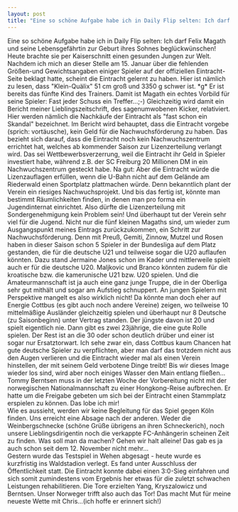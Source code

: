 ```yaml
---
layout: post
title: "Eine so schöne Aufgabe habe ich in Daily Flip selten: Ich darf Felix Magath und seine Lebensgefährtin zur Geburt ihres Sohnes beglückwünschen!"
---
```


Eine so schöne Aufgabe habe ich in Daily Flip selten: Ich darf Felix Magath und seine Lebensgefährtin zur Geburt ihres Sohnes beglückwünschen! Heute brachte sie per Kaiserschnitt einen gesunden Jungen zur Welt. Nachdem ich mich an dieser Stelle am 15. Januar über die fehlenden Größen-und Gewichtsangaben einiger Spieler auf der offiziellen Eintracht-Seite beklagt hatte, scheint die Eintracht gelernt zu haben. Hier ist nämlich zu lesen, dass "Klein-Quälix" 51 cm groß und 3350 g schwer ist. \*g\* Er ist bereits das fünfte Kind des Trainers. Damit ist Magath ein echtes Vorbild für seine Spieler: Fast jeder Schuss ein Treffer...;-) Gleichzeitig wird damit ein Bericht meiner Lieblingszeitschrift, des sagenumwobenen Kicker, relativiert. Hier werden nämlich die Nachkäufe der Eintracht als "fast schon ein Skandal" bezeichnet. Im Bericht wird behauptet, dass die Eintracht vorgebe (sprich: vortäusche), kein Geld für die Nachwuchsförderung zu haben. Das bezieht sich darauf, dass die Eintracht noch kein Nachwuchszentrum errichtet hat, welches ab kommender Saison zur Lizenzerteilung verlangt wird. Das sei Wettbewerbsverzerrung, weil die Eintracht ihr Geld in Spieler investiert habe, während z.B. der SC Freiburg 20 Millionen DM in ein Nachwuchszentrum gesteckt habe. Na gut: Aber die Eintracht würde die Lizenzauflagen erfüllen, wenn die U-Bahn nicht auf dem Gelände am Riederwald einen Sportplatz plattmachen würde. Denn bekanntlich plant der Verein ein riesiges Nachwuchsprojekt. Und bis das fertig ist, könnte man bestimmt Räumlichkeiten finden, in denen man pro forma ein Jugendinternat einrichtet. Also dürfte die Lizenzerteilung mit Sondergenehmigung kein Problem sein! Und überhaupt tut der Verein sehr viel für die Jugend. Nicht nur die fünf kleinen Magaths sind, um wieder zum Ausgangspunkt meines Eintrags zurückzukommen, ein Schritt zur Nachwuchsförderung. Denn mit Preuß, Gemiti, Zinnow, Mutzel und Rosen haben in dieser Saison schon 5 Spieler in der Bundesliga auf dem Platz gestanden, die für die deutsche U21 und teilweise sogar die U20 auflaufen könnten. Dazu stand Jermaine Jones schon im Kader und mittlerweile spielt auch er für die deutsche U20. Maljkovic und Branco könnten zudem für die kroatische bzw. die kamerunische U21 bzw. U20 spielen. Und die Amateurmannschaft ist ja auch eine ganz junge Truppe, die in der Oberliga sehr gut mithält und sogar am Aufstieg schnuppert. An jungen Spielern mit Perspektive mangelt es also wirklich nicht! Da könnte man doch eher auf Energie Cottbus (es gibt auch noch andere Vereine) zeigen, wo teilweise 10 mittelmäßige Ausländer gleichzeitig spielen und überhaupt nur 8 Deutsche (zu Saisonbeginn) unter Vertrag standen. Der jüngste davon ist 20 und spielt eigentlich nie. Dann gibt es zwei 23jährige, die eine gute Rolle spielen. Der Rest ist an die 30 oder schon deutlich drüber und einer ist sogar nur Ersatztorwart. Ich sehe zwar ein, dass Cottbus kaum Chancen hat gute deutsche Spieler zu verpflichten, aber man darf das trotzdem nicht aus den Augen verlieren und die Eintracht wieder mal als einen Verein hinstellen, der mit seinem Geld verbotene Dinge treibt! Bis wir dieses Image wieder los sind, wird aber noch einiges Wasser den Main entlang fließen...  
Tommy Berntsen muss in der letzten Woche der Vorbereitung nicht mit der norwegischen Nationalmannschaft zu einer Hongkong-Reise aufbrechen. Er hatte um die Freigabe gebeten um sich bei der Eintracht einen Stammplatz erspielen zu können. Das lobe ich mir!  
Wie es aussieht, werden wir keine Begleitung für das Spiel gegen Köln finden. Uns erreicht eine Absage nach der anderen. Weder die Weinbergschnecke (schöne Grüße übrigens an ihren Schneckerich), noch unsere Lieblingsdirigentin noch die verkappte FC-Anhängerin scheinen Zeit zu finden. Was soll man da machen? Gehen wir halt alleine! Das gab es ja auch schon seit dem 12. November nicht mehr...  
Gestern wurde das Testspiel in Wehen abgesagt - heute wurde es kurzfristig ins Waldstadion verlegt. Es fand unter Ausschluss der Öffentlichkeit statt. Die Eintracht konnte dabei einen 3:0-Sieg einfahren und sich somit zumindestens vom Ergebnis her etwas für die zuletzt schwachen Leistungen rehabilitieren. Die Tore erzielten Yang, Kryszalowicz und Berntsen. Unser Norweger trifft also auch das Tor! Das macht Mut für meine neueste Wette mit Chris...(ich hoffe er erinnert sich!)
